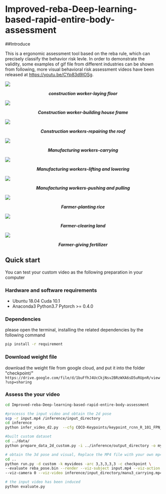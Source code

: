 # Improved-reba-Deep-learning-based-rapid-entire-body-assessment

##Introduce

This is a ergonomic assessment tool based on the reba rule, which can precisely classify the behavior risk levle. In order to demonstrate the validity, some examples of gif file from different industries can be shown from following, more visual behavioral risk assessment videos have been released at https://youtu.be/CYp83d9IOSg.

![](gif/c-flooring.gif)
*<p align="center">**construction worker-laying floor**</p>*

![](gif/c-framing.gif)
*<p align="center">**Construction worker-building house frame**</p>*

![](gif/c-rooofing.gif)
*<p align="center">**Construction workers-repairing the roof**</p>*

![](gif/m-carrying.gif)
*<p align="center">**Manufacturing workers-carrying**</p>*

![](gif/m-liftinglowering.gif)
*<p align="center">**Manufacturing workers-lifting and lowering**</p>*

![](gif/m-pushpull.gif)
*<p align="center">**Manufacturing workers-pushing and pulling**</p>*

![](gif/a-planting_the_rice.gif)
*<p align="center">**Farmer-planting rice**</p>*

![](gif/a-land_clearing.gif)
*<p align="center">**Farmer-clearing land**</p>*

![](gif/a-giving_fertilizer.gif)
*<p align="center">**Farmer-giving fertilizer**</p>*

## Quick start 
You can test your custom video as the following preparation in your computer

### Hardware and software requirements
- Ubuntu 18.04  Cuda 10.1
- Anaconda3 Python3.7 Pytorch >= 0.4.0

### Dependencies
please open the terminal, installing the related dependencies by the following command
```sh
pip install -r requirement
```

### Download weight file
download the weight file from google cloud, and put it into the folder "checkpoint/"
``https://drive.google.com/file/d/1buFfhJ4UcCkjNsv2BRzWXA6sD5uRUpnR/view?usp=sharing``

### Assess the your video
```sh
cd Improved-reba-Deep-learning-based-rapid-entire-body-assessment

#processs the input video and obtain the 2d pose
scp -r input.mp4 /inference/input_directory  
cd inference    
python infer_video_d2.py  --cfg COCO-Keypoints/keypoint_rcnn_R_101_FPN_3x.yaml  --output-dir output_directory  --image-ext mp4  input_directory

#built custom dataset
cd ../data/
python prepare_data_2d_custom.py -i ../inference/output_directory -o myvideos

# obtain the 3d pose and visual, Replace the MP4 file with your own mp4 filename
cd ..
python run.py -d custom -k myvideos -arc 3,3,3,3,3 -c checkpoint \     
--evaluate reba_pose.bin --render --viz-subject input.mp4 --viz-action custom \
--viz-camera 0 --viz-video inference/input_directory/manu3_carrying.mp4 --viz-output input.mp4 --viz-export outputfile --viz-size 6 

# the input video has been induced
python evaluate.py
```




